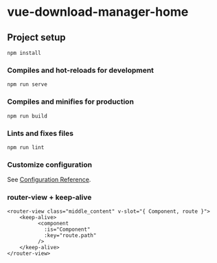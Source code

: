 # vue-download-manager-home

## Project setup
```
npm install
```

### Compiles and hot-reloads for development
```
npm run serve
```

### Compiles and minifies for production
```
npm run build
```

### Lints and fixes files
```
npm run lint
```

### Customize configuration
See [Configuration Reference](https://cli.vuejs.org/config/).

### router-view + keep-alive
```
<router-view class="middle_content" v-slot="{ Component, route }">
    <keep-alive>
          <component
            :is="Component"
            :key="route.path"
          />
    </keep-alive>
</router-view>
```
